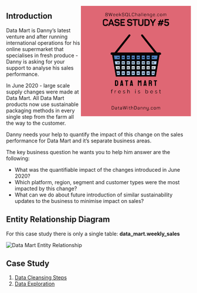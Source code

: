 <a href="https://8weeksqlchallenge.com/case-study-4/"> <img align="right" width="300" height="300" src="https://github.com/ChrisF03/Danny-Ma-SQL-Case-Studies-/blob/main/Solutions/Case%20Study%20%235%20-%20Data%20Mart/5.png"></a>

## Introduction

Data Mart is Danny’s latest venture and after running international operations for his online supermarket that specialises in fresh produce - Danny is asking for your support to analyse his sales performance.

In June 2020 - large scale supply changes were made at Data Mart. All Data Mart products now use sustainable packaging methods in every single step from the farm all the way to the customer.

Danny needs your help to quantify the impact of this change on the sales performance for Data Mart and it’s separate business areas.

The key business question he wants you to help him answer are the following:

* What was the quantifiable impact of the changes introduced in June 2020? <br>
* Which platform, region, segment and customer types were the most impacted by this change? <br>
* What can we do about future introduction of similar sustainability updates to the business to minimise impact on sales?

## Entity Relationship Diagram
For this case study there is only a single table: **data_mart.weekly_sales**

![Data Mart Entity Relationship](https://github.com/ChrisF03/Danny-Ma-SQL-Case-Studies-/assets/103148784/05c91ca3-4cb9-44a0-8030-b504b1cbfc24)

## Case Study
1. [Data Cleansing Steps](https://github.com/ChrisF03/Danny-Ma-SQL-Case-Studies-/blob/main/Solutions/Case%20Study%20%235%20-%20Data%20Mart/solutions/(1)Data_Cleaning_Steps.md)
2. [Data Exploration](https://github.com/ChrisF03/Danny-Ma-SQL-Case-Studies-/blob/main/Solutions/Case%20Study%20%235%20-%20Data%20Mart/solutions/(2)Data_Exploration.md)
